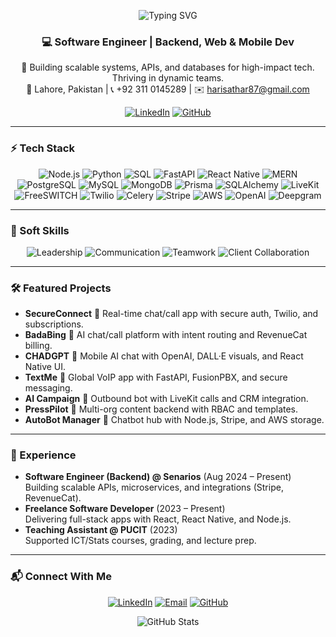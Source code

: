 <p align="center">
  <img src="https://readme-typing-svg.herokuapp.com?font=Fira+Code&size=32&color=3B82F6&center=true&vCenter=true&width=500&lines=👋+Hey,+I'm+Haris+Bin+Athar" alt="Typing SVG" />
</p>

<h3 align="center">💻 Software Engineer | Backend, Web & Mobile Dev</h3>
<p align="center">
  🚀 Building scalable systems, APIs, and databases for high-impact tech. Thriving in dynamic teams.<br>
  📍 Lahore, Pakistan | 📞 +92 311 0145289 | ✉️ <a href="mailto:harisathar87@gmail.com">harisathar87@gmail.com</a>
</p>

<p align="center">
  <a href="https://linkedin.com/in/haris-athar-5b0000242"><img src="https://img.shields.io/badge/LinkedIn-0077B5?style=for-the-badge&logo=linkedin&logoColor=white" alt="LinkedIn"></a>
  <a href="https://github.com/HarisAthar"><img src="https://img.shields.io/badge/GitHub-181717?style=for-the-badge&logo=github&logoColor=white" alt="GitHub"></a>
</p>

---

### ⚡ Tech Stack
<p align="center">
  <img src="https://img.shields.io/badge/Node.js-339933?style=flat-square&logo=node.js&logoColor=white" alt="Node.js">
  <img src="https://img.shields.io/badge/Python-3776AB?style=flat-square&logo=python&logoColor=white" alt="Python">
  <img src="https://img.shields.io/badge/SQL-4479A1?style=flat-square&logo=postgresql&logoColor=white" alt="SQL">
  <img src="https://img.shields.io/badge/FastAPI-009688?style=flat-square&logo=fastapi&logoColor=white" alt="FastAPI">
  <img src="https://img.shields.io/badge/React%20Native-61DAFB?style=flat-square&logo=react&logoColor=black" alt="React Native">
  <img src="https://img.shields.io/badge/MERN-000000?style=flat-square&logo=mongodb&logoColor=white" alt="MERN">
  <img src="https://img.shields.io/badge/PostgreSQL-316192?style=flat-square&logo=postgresql&logoColor=white" alt="PostgreSQL">
  <img src="https://img.shields.io/badge/MySQL-4479A1?style=flat-square&logo=mysql&logoColor=white" alt="MySQL">
  <img src="https://img.shields.io/badge/MongoDB-47A248?style=flat-square&logo=mongodb&logoColor=white" alt="MongoDB">
  <img src="https://img.shields.io/badge/Prisma-2D3748?style=flat-square&logo=prisma&logoColor=white" alt="Prisma">
  <img src="https://img.shields.io/badge/SQLAlchemy-000000?style=flat-square&logo=python&logoColor=white" alt="SQLAlchemy">
  <img src="https://img.shields.io/badge/LiveKit-4A90E2?style=flat-square&logo=webrtc&logoColor=white" alt="LiveKit">
  <img src="https://img.shields.io/badge/FreeSWITCH-000000?style=flat-square&logo=voip&logoColor=white" alt="FreeSWITCH">
  <img src="https://img.shields.io/badge/Twilio-F22F46?style=flat-square&logo=twilio&logoColor=white" alt="Twilio">
  <img src="https://img.shields.io/badge/Celery-37814A?style=flat-square&logo=celery&logoColor=white" alt="Celery">
  <img src="https://img.shields.io/badge/Stripe-008CDD?style=flat-square&logo=stripe&logoColor=white" alt="Stripe">
  <img src="https://img.shields.io/badge/AWS-232F3E?style=flat-square&logo=amazon-aws&logoColor=white" alt="AWS">
  <img src="https://img.shields.io/badge/OpenAI-412991?style=flat-square&logo=openai&logoColor=white" alt="OpenAI">
  <img src="https://img.shields.io/badge/Deepgram-000000?style=flat-square&logo=deepgram&logoColor=white" alt="Deepgram">
</p>

---

### 🧠 Soft Skills
<p align="center">
  <img src="https://img.shields.io/badge/Leadership-34D399?style=flat-square&logo=leadership&logoColor=white" alt="Leadership">
  <img src="https://img.shields.io/badge/Communication-34D399?style=flat-square&logo=communication&logoColor=white" alt="Communication">
  <img src="https://img.shields.io/badge/Teamwork-34D399?style=flat-square&logo=teamwork&logoColor=white" alt="Teamwork">
  <img src="https://img.shields.io/badge/Client%20Collaboration-34D399?style=flat-square&logo=client&logoColor=white" alt="Client Collaboration">
</p>

---

### 🛠 Featured Projects
- **SecureConnect** 🔹 Real-time chat/call app with secure auth, Twilio, and subscriptions.
- **BadaBing** 🔹 AI chat/call platform with intent routing and RevenueCat billing.
- **CHADGPT** 🔹 Mobile AI chat with OpenAI, DALL·E visuals, and React Native UI.
- **TextMe** 🔹 Global VoIP app with FastAPI, FusionPBX, and secure messaging.
- **AI Campaign** 🔹 Outbound bot with LiveKit calls and CRM integration.
- **PressPilot** 🔹 Multi-org content backend with RBAC and templates.
- **AutoBot Manager** 🔹 Chatbot hub with Node.js, Stripe, and AWS storage.

---

### 💼 Experience
- **Software Engineer (Backend) @ Senarios** (Aug 2024 – Present)  
  Building scalable APIs, microservices, and integrations (Stripe, RevenueCat).
- **Freelance Software Developer** (2023 – Present)  
  Delivering full-stack apps with React, React Native, and Node.js.
- **Teaching Assistant @ PUCIT** (2023)  
  Supported ICT/Stats courses, grading, and lecture prep.

---

### 📬 Connect With Me
<p align="center">
  <a href="https://linkedin.com/in/haris-athar-5b0000242"><img src="https://img.shields.io/badge/LinkedIn-0077B5?style=for-the-badge&logo=linkedin&logoColor=white" alt="LinkedIn"></a>
  <a href="mailto:harisathar87@gmail.com"><img src="https://img.shields.io/badge/Email-D14836?style=for-the-badge&logo=gmail&logoColor=white" alt="Email"></a>
  <a href="https://github.com/HarisAthar"><img src="https://img.shields.io/badge/GitHub-181717?style=for-the-badge&logo=github&logoColor=white" alt="GitHub"></a>
</p>

<p align="center">
  <img src="https://github-readme-stats.vercel.app/api?username=HarisAthar&show_icons=true&theme=dark&hide_border=true" alt="GitHub Stats" />
</p>
